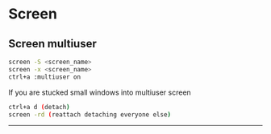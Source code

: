 # Screen

## Screen multiuser

```bash
screen -S <screen_name>
screen -x <screen_name>
ctrl+a :multiuser on 
```

If you are stucked small windows into multiuser screen

```bash
ctrl+a d (detach)
screen -rd (reattach detaching everyone else)
```

---
